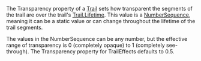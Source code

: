 The Transparency property of a [Trail](https://developer.roblox.com/en-us/api-reference/class/Trail) sets how transparent the segments of the trail are over the trail's [Trail.Lifetime](https://developer.roblox.com/en-us/api-reference/property/Trail/Lifetime). This value is a [NumberSequence](https://developer.roblox.com/en-us/api-reference/datatype/NumberSequence), meaning it can be a static value or can change throughout the lifetime of the trail segments.

The values in the NumberSequence can be any number, but the effective range of transparency is 0 (completely opaque) to 1 (completely see-through). The Transparency property for TrailEffects defaults to 0.5.